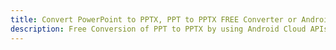 ---title: Convert PowerPoint to PPTX, PPT to PPTX FREE Converter or Android SDKdescription: Free Conversion of PPT to PPTX by using Android Cloud APIs & SDKs. Also Create, Edit & Render Microsoft Word & OpenOffice documents in the Cloud.---